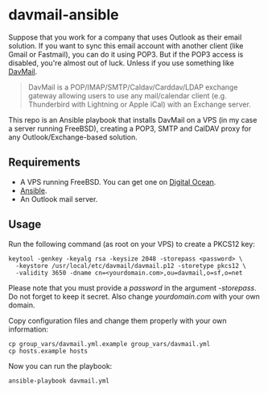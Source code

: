 # davmail-ansible

Suppose that you work for a company that uses Outlook as their email solution.
If you want to sync this email account with another client (like Gmail or
Fastmail), you can do it using POP3. But if the POP3 access is disabled, you're
almost out of luck. Unless if you use something like [DavMail][davmail].

> DavMail is a POP/IMAP/SMTP/Caldav/Carddav/LDAP exchange gateway allowing users
> to use any mail/calendar client (e.g. Thunderbird with Lightning or Apple
> iCal) with an Exchange server.

This repo is an Ansible playbook that installs DavMail on a VPS (in my case a
server running FreeBSD), creating a POP3, SMTP and CalDAV proxy for any
Outlook/Exchange-based solution.

## Requirements

* A VPS running FreeBSD. You can get one on [Digital Ocean][referral].
* [Ansible][ansible].
* An Outlook mail server.

## Usage

Run the following command (as root on your VPS) to create a PKCS12 key:

```
keytool -genkey -keyalg rsa -keysize 2048 -storepass <password> \
  -keystore /usr/local/etc/davmail/davmail.p12 -storetype pkcs12 \
  -validity 3650 -dname cn=<yourdomain.com>,ou=davmail,o=sf,o=net
```

Please note that you must provide a _password_ in the argument _-storepass_.
Do not forget to keep it secret. Also change _yourdomain.com_ with your
own domain.

Copy configuration files and change them properly with your own information:

```
cp group_vars/davmail.yml.example group_vars/davmail.yml
cp hosts.example hosts
```

Now you can run the playbook:

```
ansible-playbook davmail.yml
```

[davmail]: http://davmail.sourceforge.net/
[referral]: https://www.digitalocean.com/?refcode=32f57d59d5c4
[ansible]: http://docs.ansible.com/index.html
